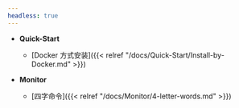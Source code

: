 ```yaml
---
headless: true
---
```



- **Quick-Start**
  
  - [Docker 方式安装]({{< relref "/docs/Quick-Start/Install-by-Docker.md" >}})
- **Monitor**
  - [四字命令]({{< relref "/docs/Monitor/4-letter-words.md" >}})

